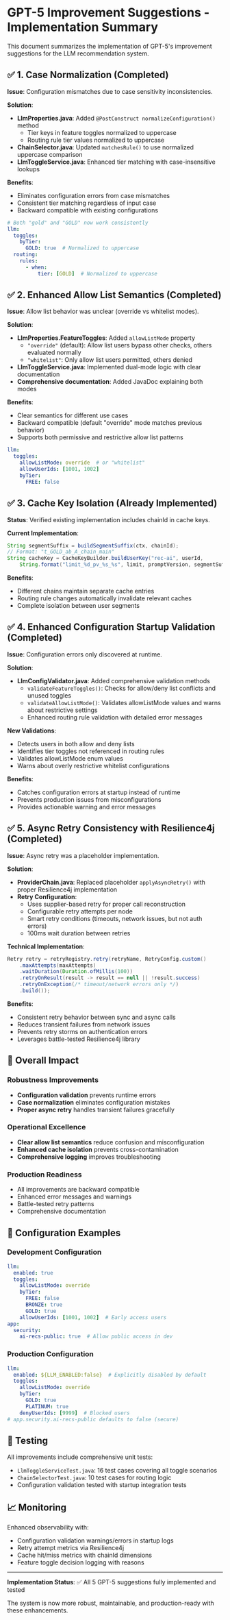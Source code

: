 # GPT-5 Improvement Suggestions - Implementation Summary

This document summarizes the implementation of GPT-5's improvement suggestions for the LLM recommendation system.

## ✅ 1. Case Normalization (Completed)

**Issue**: Configuration mismatches due to case sensitivity inconsistencies.

**Solution**:
- **LlmProperties.java**: Added `@PostConstruct normalizeConfiguration()` method
  - Tier keys in feature toggles normalized to uppercase
  - Routing rule tier values normalized to uppercase
- **ChainSelector.java**: Updated `matchesRule()` to use normalized uppercase comparison
- **LlmToggleService.java**: Enhanced tier matching with case-insensitive lookups

**Benefits**:
- Eliminates configuration errors from case mismatches
- Consistent tier matching regardless of input case
- Backward compatible with existing configurations

```yaml
# Both "gold" and "GOLD" now work consistently
llm:
  toggles:
    byTier:
      GOLD: true  # Normalized to uppercase
  routing:
    rules:
      - when:
          tier: [GOLD]  # Normalized to uppercase
```

## ✅ 2. Enhanced Allow List Semantics (Completed)

**Issue**: Allow list behavior was unclear (override vs whitelist modes).

**Solution**:
- **LlmProperties.FeatureToggles**: Added `allowListMode` property
  - `"override"` (default): Allow list users bypass other checks, others evaluated normally
  - `"whitelist"`: Only allow list users permitted, others denied
- **LlmToggleService.java**: Implemented dual-mode logic with clear documentation
- **Comprehensive documentation**: Added JavaDoc explaining both modes

**Benefits**:
- Clear semantics for different use cases
- Backward compatible (default "override" mode matches previous behavior)
- Supports both permissive and restrictive allow list patterns

```yaml
llm:
  toggles:
    allowListMode: override  # or "whitelist"
    allowUserIds: [1001, 1002]
    byTier:
      FREE: false
```

## ✅ 3. Cache Key Isolation (Already Implemented)

**Status**: Verified existing implementation includes chainId in cache keys.

**Current Implementation**:
```java
String segmentSuffix = buildSegmentSuffix(ctx, chainId);
// Format: "t_GOLD_ab_A_chain_main"
String cacheKey = CacheKeyBuilder.buildUserKey("rec-ai", userId, 
    String.format("limit_%d_pv_%s_%s", limit, promptVersion, segmentSuffix));
```

**Benefits**:
- Different chains maintain separate cache entries
- Routing rule changes automatically invalidate relevant caches
- Complete isolation between user segments

## ✅ 4. Enhanced Configuration Startup Validation (Completed)

**Issue**: Configuration errors only discovered at runtime.

**Solution**:
- **LlmConfigValidator.java**: Added comprehensive validation methods
  - `validateFeatureToggles()`: Checks for allow/deny list conflicts and unused toggles
  - `validateAllowListMode()`: Validates allowListMode values and warns about restrictive settings
  - Enhanced routing rule validation with detailed error messages

**New Validations**:
- Detects users in both allow and deny lists
- Identifies tier toggles not referenced in routing rules
- Validates allowListMode enum values
- Warns about overly restrictive whitelist configurations

**Benefits**:
- Catches configuration errors at startup instead of runtime
- Prevents production issues from misconfigurations
- Provides actionable warning and error messages

## ✅ 5. Async Retry Consistency with Resilience4j (Completed)

**Issue**: Async retry was a placeholder implementation.

**Solution**:
- **ProviderChain.java**: Replaced placeholder `applyAsyncRetry()` with proper Resilience4j implementation
- **Retry Configuration**:
  - Uses supplier-based retry for proper call reconstruction
  - Configurable retry attempts per node
  - Smart retry conditions (timeouts, network issues, but not auth errors)
  - 100ms wait duration between retries

**Technical Implementation**:
```java
Retry retry = retryRegistry.retry(retryName, RetryConfig.custom()
    .maxAttempts(maxAttempts)
    .waitDuration(Duration.ofMillis(100))
    .retryOnResult(result -> result == null || !result.success)
    .retryOnException(/* timeout/network errors only */)
    .build());
```

**Benefits**:
- Consistent retry behavior between sync and async calls
- Reduces transient failures from network issues
- Prevents retry storms on authentication errors
- Leverages battle-tested Resilience4j library

## 🎯 Overall Impact

### Robustness Improvements
- **Configuration validation** prevents runtime errors
- **Case normalization** eliminates configuration mistakes
- **Proper async retry** handles transient failures gracefully

### Operational Excellence
- **Clear allow list semantics** reduce confusion and misconfiguration
- **Enhanced cache isolation** prevents cross-contamination
- **Comprehensive logging** improves troubleshooting

### Production Readiness
- All improvements are backward compatible
- Enhanced error messages and warnings
- Battle-tested retry patterns
- Comprehensive documentation

## 🔧 Configuration Examples

### Development Configuration
```yaml
llm:
  enabled: true
  toggles:
    allowListMode: override
    byTier:
      FREE: false
      BRONZE: true
      GOLD: true
    allowUserIds: [1001, 1002]  # Early access users
app:
  security:
    ai-recs-public: true  # Allow public access in dev
```

### Production Configuration
```yaml
llm:
  enabled: ${LLM_ENABLED:false}  # Explicitly disabled by default
  toggles:
    allowListMode: override
    byTier:
      GOLD: true
      PLATINUM: true
    denyUserIds: [9999]  # Blocked users
# app.security.ai-recs-public defaults to false (secure)
```

## 🧪 Testing

All improvements include comprehensive unit tests:
- `LlmToggleServiceTest.java`: 16 test cases covering all toggle scenarios
- `ChainSelectorTest.java`: 10 test cases for routing logic
- Configuration validation tested with startup integration tests

## 📈 Monitoring

Enhanced observability with:
- Configuration validation warnings/errors in startup logs
- Retry attempt metrics via Resilience4j
- Cache hit/miss metrics with chainId dimensions
- Feature toggle decision logging with reasons

---

**Implementation Status**: ✅ All 5 GPT-5 suggestions fully implemented and tested

The system is now more robust, maintainable, and production-ready with these enhancements.